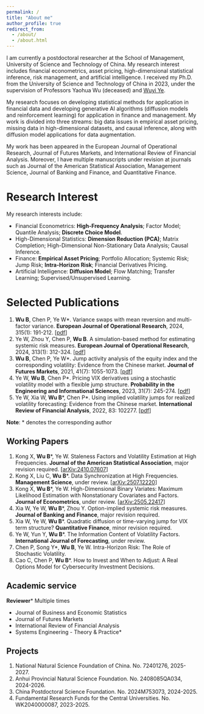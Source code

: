 ```yaml
---
permalink: /
title: "About me"
author_profile: true
redirect_from: 
  - /about/
  - /about.html
---
```


I am currently a postdoctoral researcher at the School of Management, University of Science and Technology of China. My research interest includes financial econometrics, asset pricing, high-dimensional statistical inference, risk management, and artificial intelligence. I received my Ph.D. from the University of Science and Technology of China in 2023, under the supervision of Professors Yaohua Wu (deceased) and [Wuyi Ye](https://bs.ustc.edu.cn/chinese/profile-86.html).

My research focuses on developing statistical methods for application in financial data and developing generative AI algorithms (diffusion models and reinforcement learning) for application in finance and management. My work is divided into three streams: big data issues in empirical asset pricing, missing data in high-dimensional datasets, and causal inference, along with diffusion model applications for data augmentation.

My work has been appeared in the European Journal of Operational Research, Journal of Futures Markets, and International Review of Financial Analysis. Moreover, I have multiple manuscripts under revision at journals such as Journal of the American Statistical Association, Management Science, Journal of Banking and Finance, and Quantitative Finance.

Research Interest
======
My research interests include:
- Financial Econometrics: **High-Frequency Analysis**; Factor Model; Quantile Analysis; **Discrete Choice Model**.
- High-Dimensional Statistics: **Dimension Reduction (PCA)**; Matrix Completion; High-Dimensional Non-Stationary Data Analysis; Causal Inference.
- Finance: **Empirical Asset Pricing**; Portfolio Allocation; Systemic Risk; Jump Risk; **Intra-Horizon Risk**; Financial Derivatives Pricing.
- Artificial Intelligence: **Diffusion Model**; Flow Matching; Transfer Learning; Supervised/Unsupervised Learning.

Selected Publications
======
1. **Wu B**, Chen P, Ye W*. Variance swaps with mean reversion and multi-factor variance. **European Journal of Operational Research**, 2024, 315(1): 191-212. [[pdf](https://www.sciencedirect.com/science/article/pii/S0377221723009451)]
1. Ye W, Zhou Y, Chen P, **Wu B**. A simulation-based method for estimating systemic risk measures. **European Journal of Operational Research**, 2024, 313(1): 312-324. [[pdf](https://www.sciencedirect.com/science/article/pii/S0377221723006616)]
1. **Wu B**, Chen P, Ye W*. Jump activity analysis of the equity index and the corresponding volatility: Evidence from the Chinese market. **Journal of Futures Markets**, 2021, 41(7): 1055-1073. [[pdf](https://onlinelibrary.wiley.com/doi/full/10.1002/fut.22209)]
1. Ye W, **Wu B**, Chen P*. Pricing VIX derivatives using a stochastic volatility model with a flexible jump structure. **Probability in the Engineering and Informational Sciences**, 2023, 31(7): 245-274. [[pdf](https://www.cambridge.org/core/journals/probability-in-the-engineering-and-informational-sciences/article/pricing-vix-derivatives-using-a-stochastic-volatility-model-with-a-flexible-jump-structure/6C4C46FE4B9703FF790CB351D2E909C2)]
1. Ye W, Xia W, **Wu B***, Chen P*. Using implied volatility jumps for realized volatility forecasting: Evidence from the Chinese market. **International Review of Financial Analysis**, 2022, 83: 102277. [[pdf](https://www.sciencedirect.com/science/article/pii/S1057521922002320)]

**Note**: * denotes the corresponding author

Working Papers
------
1. Kong X, **Wu B***, Ye W. Staleness Factors and Volatility Estimation at High Frequencies. **Journal of the American Statistical Association**, major revision required. [[arXiv:2410.07607](https://arxiv.org/pdf/2410.07607)]
1. Kong X, Liu C, **Wu B***. Data Synchronization at High Frequencies. **Management Science**, under review. [[arXiv:2507.12220](https://arxiv.org/pdf/2507.12220)]
1. Kong X, **Wu B***, Ye W. High-Dimensional Binary Variates: Maximum Likelihood Estimation with Nonstationary Covariates and Factors. **Journal of Econometrics**, under review. [[arXiv:2505.22417](https://arxiv.org/pdf/2505.22417)]
1. Xia W, Ye W, **Wu B***, Zhou Y. Option-implied systemic risk measures. **Journal of Banking and Finance**, major revision required.
1. Xia W, Ye W, **Wu B***. Quadratic diffusion or time-varying jump for VIX term structure? **Quantitative Finance**, minor revision required.
1. Ye W, Yun Y, **Wu B***. The Information Content of Volatility Factors. **International Journal of Forecasting**, under review.
1. Chen P, Song Y*, **Wu B**, Ye W. Intra-Horizon Risk: The Role of Stochastic Volatility.
1. Cao C, Chen P, **Wu B***. How to Invest and When to Adjust: A Real Options Model for Cybersecurity Investment Decisions.

Academic service
------
**Reviewer*** Multiple times
- Journal of Business and Economic Statistics
- Journal of Futures Markets
- International Review of Financial Analysis
- Systems Engineering - Theory & Practice*

Projects
------
1. National Natural Science Foundation of China. No. 72401276, 2025-2027.
1. Anhui Provincial Natural Science Foundation. No. 2408085QA034, 2024-2026.
1. China Postdoctoral Science Foundation. No. 2024M753073, 2024-2025.
1. Fundamental Research Funds for the Central Universities. No. WK2040000087, 2023-2025.


